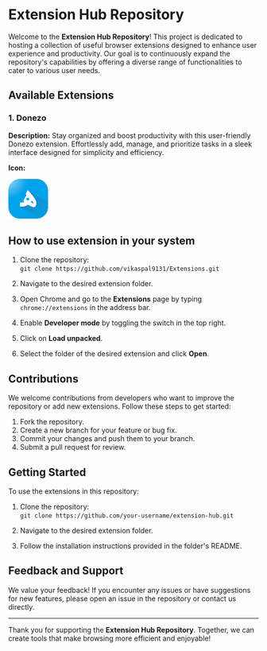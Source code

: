 # Extension Hub Repository

Welcome to the **Extension Hub Repository**! This project is dedicated to hosting a collection of useful browser extensions designed to enhance user experience and productivity. Our goal is to continuously expand the repository's capabilities by offering a diverse range of functionalities to cater to various user needs.

## Available Extensions




### 1. Donezo
**Description:** Stay organized and boost productivity with this user-friendly Donezo extension. Effortlessly add, manage, and prioritize tasks in a sleek interface designed for simplicity and efficiency.  

**Icon:** 

<img src="/Donezo/icon.png" alt="Dark Mode Toggle" width="80" height="80"/>


## How to use extension in your system 

1. Clone the repository:  
   `git clone https://github.com/vikaspal9131/Extensions.git`

2. Navigate to the desired extension folder.

3. Open Chrome and go to the **Extensions** page by typing `chrome://extensions` in the address bar.

4. Enable **Developer mode** by toggling the switch in the top right.

5. Click on **Load unpacked**.

6. Select the folder of the desired extension and click **Open**.

## Contributions

We welcome contributions from developers who want to improve the repository or add new extensions. Follow these steps to get started:

1. Fork the repository.
2. Create a new branch for your feature or bug fix.
3. Commit your changes and push them to your branch.
4. Submit a pull request for review.

## Getting Started

To use the extensions in this repository:

1. Clone the repository:  
   `git clone https://github.com/your-username/extension-hub.git`

2. Navigate to the desired extension folder.

3. Follow the installation instructions provided in the folder's README.

## Feedback and Support

We value your feedback! If you encounter any issues or have suggestions for new features, please open an issue in the repository or contact us directly.

---

Thank you for supporting the **Extension Hub Repository**. Together, we can create tools that make browsing more efficient and enjoyable!
